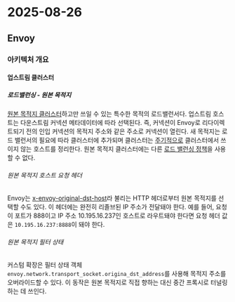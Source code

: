 # 2025-08-26

## Envoy

### 아키텍처 개요

#### 업스트림 클러스터

##### 로드밸런싱 - 원본 목적지

[원본 목적지 클러스터][arch-upstream-clusters-service-discovery-original-destination]하고만 쓰일 수 있는 특수한 목적의 로드밸런서다. 업스트림 호스트는 다운스트림 커넥션 메타데이터에 따라 선택된다. 즉, 커넥션이 Envoy로 리다이렉트되기 전의 인입 커넥션의 목적지 주소와 같은 주소로 커넥션이 열린다. 새 목적지는 로드 밸런서의 필요에 따라 클러스터에 추가되며 클러스터는 [주기적으로][api-clusters-cluster-configuration-cluster-cleanup-interval] 클러스터에서 쓰이지 않는 호스트를 정리한다. 원본 목적지 클러스터에는 다른 [로드 밸런싱 정책][api-clusters-cluster-configuration-cluster-lb-policy]을 사용할 수 없다.

###### 원본 목적지 호스트 요청 헤더

Envoy는 [x-envoy-original-dst-host][config-http-http-connection-manager-http-header-manipulation-x-envoy-original-dst-host]라 불리는 HTTP 헤더로부터 원본 목적지를 선택할 수도 있다. 이 헤더에는 완전히 리졸브된 IP 주소가 전달돼야 한다. 예를 들어, 요청이 포트가 888이고 IP 주소 10.195.16.237인 호스트로 라우트돼야 한다면 요청 헤더 값은 `10.195.16.237:8888`이 돼야 한다.

###### 원본 목적지 필터 상태

커스텀 확장은 필터 상태 객체 `envoy.network.transport_socket.origina_dst_address`를 사용해 목적지 주소를 오버라이드할 수 있다. 이 동작은 원본 목적지로 직접 향하는 대신 중간 프록시로 터널링하는 데 쓰인다.

[arch-upstream-clusters-service-discovery-original-destination]: https://www.envoyproxy.io/docs/envoy/latest/intro/arch_overview/upstream/service_discovery#arch-overview-service-discovery-types-original-destination
[api-clusters-cluster-configuration-cluster-cleanup-interval]: https://www.envoyproxy.io/docs/envoy/latest/api-v3/config/cluster/v3/cluster.proto#envoy-v3-api-field-config-cluster-v3-cluster-cleanup-interval
[api-clusters-cluster-configuration-cluster-lb-policy]: https://www.envoyproxy.io/docs/envoy/latest/api-v3/config/cluster/v3/cluster.proto#envoy-v3-api-field-config-cluster-v3-cluster-lb-policy
[config-http-http-connection-manager-http-header-manipulation-x-envoy-original-dst-host]: https://www.envoyproxy.io/docs/envoy/latest/configuration/http/http_conn_man/headers#config-http-conn-man-headers-x-envoy-original-dst-host
